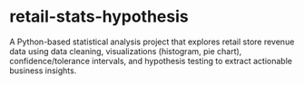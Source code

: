 # retail-stats-hypothesis
A Python-based statistical analysis project that explores retail store revenue data using data cleaning, visualizations (histogram, pie chart), confidence/tolerance intervals, and hypothesis testing to extract actionable business insights.
